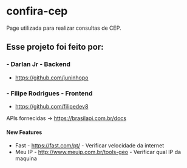 # confira-cep


Page utilizada para realizar consultas de CEP.



## Esse projeto foi feito por:

### - Darlan Jr - Backend
- https://github.com/juninhopo
### - Filipe Rodrigues - Frontend
- https://github.com/filipedev8




APIs fornecidas -> https://brasilapi.com.br/docs


#### New Features

- Fast - https://fast.com/pt/ - Verificar velocidade da internet
- Meu IP - http://www.meuip.com.br/tools-geo - Verificar qual IP da maquina
